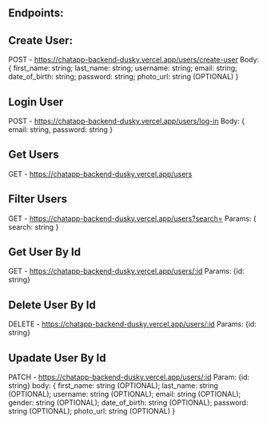 ## Endpoints:
## Create User:
POST - https://chatapp-backend-dusky.vercel.app/users/create-user
Body: {
  first_name: string;
  last_name: string;
  username: string;
  email: string;
  date_of_birth: string;
  password: string;
  photo_url: string (OPTIONAL)
}

## Login User
POST - https://chatapp-backend-dusky.vercel.app/users/log-in
Body: {
    email: string,
    password: string
}


## Get Users
GET - https://chatapp-backend-dusky.vercel.app/users

## Filter Users
GET - https://chatapp-backend-dusky.vercel.app/users?search=
Params: { search: string }


## Get User By Id
GET - https://chatapp-backend-dusky.vercel.app/users/:id
Params: {id: string}


## Delete User By Id
DELETE - https://chatapp-backend-dusky.vercel.app/users/:id
Params: {id: string}

## Upadate User By Id
PATCH -  https://chatapp-backend-dusky.vercel.app/users/:id
Param: {id: string}
body: {
  first_name: string  (OPTIONAL);
  last_name: string  (OPTIONAL);
  username: string  (OPTIONAL);
  email: string  (OPTIONAL);
  gender: string (OPTIONAL);
  date_of_birth: string  (OPTIONAL); 
  password: string  (OPTIONAL);
  photo_url: string (OPTIONAL)
}